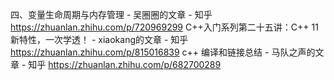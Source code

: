 四、变量生命周期与内存管理 - 吴圈圈的文章 - 知乎
https://zhuanlan.zhihu.com/p/720969299
C++入门系列第二十五讲：C++ 11 新特性，一次学透！ - xiaokang的文章 - 知乎
https://zhuanlan.zhihu.com/p/815016839
c++ 编译和链接总结 - 马队之声的文章 - 知乎
https://zhuanlan.zhihu.com/p/682700289